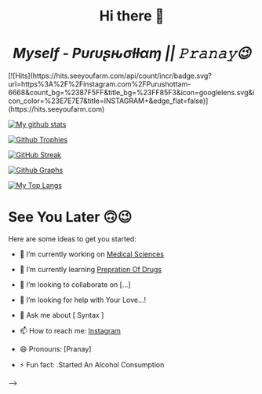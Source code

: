 <h1 align="center">Hi there 👋</h1>

<h1 align="center"><b><i>Myself - Pυɾυʂԋσƚƚαɱ || 𝙿𝚛𝚊𝚗𝚊𝚢😉</b></i></h1>
[![Hits](https://hits.seeyoufarm.com/api/count/incr/badge.svg?url=https%3A%2F%2Finstagram.com%2FPurushottam-6668&count_bg=%2387F5FF&title_bg=%23FF85F3&icon=googlelens.svg&icon_color=%23E7E7E7&title=INSTAGRAM+&edge_flat=false)](https://hits.seeyoufarm.com)




[![My github stats](https://github-readme-stats.vercel.app/api?username=Purushottam-6668&count_private=true&show_icons=true&theme=radical&include_all_commits=true&custom_title=Pυɾυʂԋσƚƚαɱ's+Github+Stats)](https://github.com/Purushottam-6668)

[![Github Trophies](https://github-profile-trophy.vercel.app/?username=Purushottam-6668&theme=darkhub&no-bg=true&margin-w=15&margin-h=10&row=1&column=6&count_private=true)](https://github.com/ryo-ma/github-profile-trophy)

[![GitHub Streak](http://github-readme-streak-stats.herokuapp.com?user=Purushottam-6668&theme=black-ice)](https://git.io/streak-stats)

[![Github Graphs](https://activity-graph.herokuapp.com/graph?username=Purushottam-6668&bg_color=1F222E&color=F8D866&line=F85D7F&point=FFFFFF&hide_border=true)](https://guthub.com/Purushottam-6668)

[![My Top Langs](https://github-readme-stats.vercel.app/api/top-langs/?username=Purushottam-6668&layout=compact&theme=cobalt)](https://github.com/Purushottam-6668)

# See You Later 🙃😉


Here are some ideas to get you started:

- 🔭  I’m currently working on [Medical Sciences](https://ipc.gov.in)

- 🌱 I’m currently learning [Prepration Of Drugs](https://ipc.gov.in)

- 👯 I’m looking to collaborate on [...] 

- 🤔 I’m looking for help with Your Love...!

- 💬 Ask me about [ Syntax ]

- 📫 How to reach me: [Instagram](https://instagram.com/Purushottam_6668)

- 😄 Pronouns: [Pranay]

- ⚡ Fun fact: .Started An Alcohol Consumption

-->

